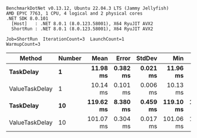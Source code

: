 ```

BenchmarkDotNet v0.13.12, Ubuntu 22.04.3 LTS (Jammy Jellyfish)
AMD EPYC 7763, 1 CPU, 4 logical and 2 physical cores
.NET SDK 8.0.101
  [Host]   : .NET 8.0.1 (8.0.123.58001), X64 RyuJIT AVX2
  ShortRun : .NET 8.0.1 (8.0.123.58001), X64 RyuJIT AVX2

Job=ShortRun  IterationCount=3  LaunchCount=1  
WarmupCount=3  

```
| Method         | Number | Mean      | Error    | StdDev   | Min       | Max       | Allocated |
|--------------- |------- |----------:|---------:|---------:|----------:|----------:|----------:|
| **TaskDelay**      | **1**      |  **11.98 ms** | **0.382 ms** | **0.021 ms** |  **11.96 ms** |  **12.00 ms** |     **352 B** |
| ValueTaskDelay | 1      |  10.14 ms | 0.101 ms | 0.006 ms |  10.13 ms |  10.14 ms |     192 B |
| **TaskDelay**      | **10**     | **119.62 ms** | **8.380 ms** | **0.459 ms** | **119.10 ms** | **119.99 ms** |    **2053 B** |
| ValueTaskDelay | 10     | 101.07 ms | 0.304 ms | 0.017 ms | 101.06 ms | 101.09 ms |     381 B |
